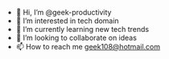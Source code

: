 - 👋 Hi, I’m @geek-productivity
- 👀 I’m interested in tech domain
- 🌱 I’m currently learning new tech trends
- 💞️ I’m looking to collaborate on ideas
- 📫 How to reach me geek108@hotmail.com

<!---
geek-productivity/geek-productivity is a ✨ special ✨ repository because its `README.md` (this file) appears on your GitHub profile.
You can click the Preview link to take a look at your changes.
--->
